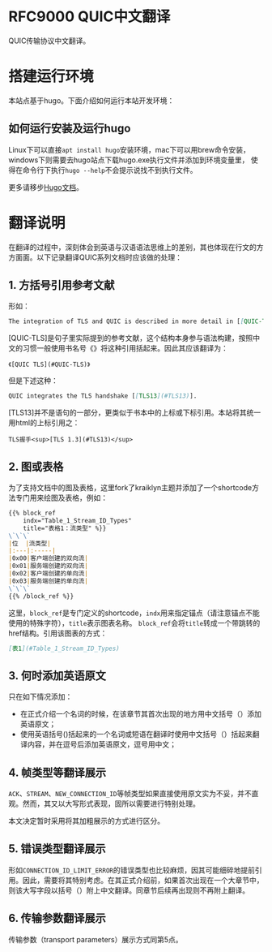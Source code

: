 # RFC9000 QUIC中文翻译

QUIC传输协议中文翻译。

# 搭建运行环境

本站点基于hugo。下面介绍如何运行本站开发环境：

## 如何运行安装及运行hugo

Linux下可以直接`apt install hugo`安装环境，mac下可以用brew命令安装，windows下则需要去hugo站点下载hugo.exe执行文件并添加到环境变量里，
使得在命令行下执行`hugo --help`不会提示说找不到执行文件。

更多请移步[Hugo文档](https://gohugo.io/)。

# 翻译说明

在翻译的过程中，深刻体会到英语与汉语语法思维上的差别，其也体现在行文的方方面面。以下记录翻译QUIC系列文档时应该做的处理：

## 1. 方括号引用参考文献

形如：

```markdown
The integration of TLS and QUIC is described in more detail in [[QUIC-TLS](#QUIC-TLS)].
```

[QUIC-TLS]是句子里实际提到的参考文献，这个结构本身参与语法构建，按照中文的习惯一般使用书名号《》将这种引用括起来。因此其应该翻译为：

```
《[QUIC TLS](#QUIC-TLS)》
```

但是下述这种：

```markdown
QUIC integrates the TLS handshake [[TLS13](#TLS13)].
```

[TLS13]并不是语句的一部分，更类似于书本中的上标或下标引用。本站将其统一用html的上标引用之：

```
TLS握手<sup>[TLS 1.3](#TLS13)</sup>
```

## 2. 图或表格

为了支持文档中的图及表格，这里fork了kraiklyn主题并添加了一个shortcode方法专门用来绘图及表格，例如：

```markdown
{{% block_ref
    indx="Table_1_Stream_ID_Types"
    title="表格1：流类型" %}}
\`\`\`
|位  |流类型|
|:---|:-----|
|0x00|客户端创建的双向流|
|0x01|服务端创建的双向流|
|0x02|客户端创建的单向流|
|0x03|服务端创建的单向流|
\`\`\`
{{% /block_ref %}}
```

这里，`block_ref`是专门定义的shortcode，`indx`用来指定锚点（请注意锚点不能使用的特殊字符），`title`表示图表名称。
`block_ref`会将`title`转成一个带跳转的href结构。引用该图表的方式：

```markdown
[表1](#Table_1_Stream_ID_Types)
```

## 3. 何时添加英语原文

只在如下情况添加：
- 在正式介绍一个名词的时候，在该章节其首次出现的地方用中文括号（）添加英语原文；
- 使用英语括号()括起来的一个名词或短语在翻译时使用中文括号（）括起来翻译内容，并在逗号后添加英语原文，逗号用中文；

## 4. 帧类型等翻译展示

`ACK`、`STREAM`、`NEW_CONNECTION_ID`等帧类型如果直接使用原文实为不妥，并不直观。然而，其又以大写形式表现，固所以需要进行特别处理。

本文决定暂时采用将其加粗展示的方式进行区分。

## 5. 错误类型翻译展示

形如`CONNECTION_ID_LIMIT_ERROR`的错误类型也比较麻烦，因其可能细碎地提前引用。因此，需要将其特别考虑。在其正式介绍前，如果首次出现在一个大章节中，则该大写字段以括号（）附上中文翻译。同章节后续再出现则不再附上翻译。

## 6. 传输参数翻译展示

传输参数（transport parameters）展示方式同第5点。